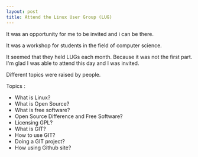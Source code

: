 ```yaml
---
layout: post
title: Attend the Linux User Group (LUG)
---
```


It was an opportunity for me to be invited and i can be there.

It was a workshop for students in the field of computer science.


It seemed that they held LUGs each month.
Because it was not the first part.
I'm glad I was able to attend this day and I was invited.


Different topics were raised by people.

Topics :

- What is Linux?
- What is Open Source?
- What is free software?
- Open Source Difference and Free Software?
- Licensing GPL?
- What is GIT?
- How to use GIT?
- Doing a GIT project?
- How using Github site?
